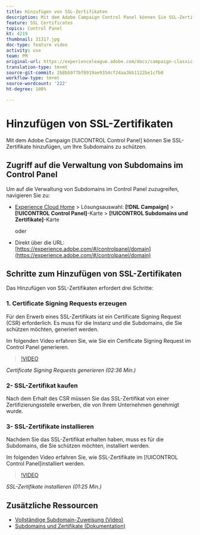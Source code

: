 ```yaml
---
title: Hinzufügen von SSL-Zertifikaten
description: Mit dem Adobe Campaign Control Panel können Sie SSL-Zertifikate hinzufügen, um Ihre Subdomains zu schützen.
feature: SSL Certificates
topics: Control Panel
kt: 4219
thumbnail: 31317.jpg
doc-type: feature video
activity: use
team: PM
original-url: https://experienceleague.adobe.com/docs/campaign-classic-learn/tutorials/administrating/control-panel-acc/adding-ssl-certificates.html
translation-type: tm+mt
source-git-commit: 2b8bb977bf8919ae9354cf24aa3bb1122be1cfb0
workflow-type: tm+mt
source-wordcount: '222'
ht-degree: 100%

---
```



# Hinzufügen von SSL-Zertifikaten

Mit dem Adobe Campaign [!UICONTROL Control Panel] können Sie SSL-Zertifikate hinzufügen, um Ihre Subdomains zu schützen.

## Zugriff auf die Verwaltung von Subdomains im Control Panel

Um auf die Verwaltung von Subdomains im Control Panel zuzugreifen, navigieren Sie zu:

* [Experience Cloud Home](https://experience.adobe.com/#/home) > Lösungsauswahl: **[!DNL Campaign]** > **[!UICONTROL Control Panel]**-Karte > **[!UICONTROL Subdomains und Zertifikate]**-Karte

   oder
* Direkt über die URL: [https://experience.adobe.com/#/controlpanel/domain](https://experience.adobe.com/#/controlpanel/domain)

## Schritte zum Hinzufügen von SSL-Zertifikaten

Das Hinzufügen von SSL-Zertifikaten erfordert drei Schritte:

### 1. Certificate Signing Requests erzeugen

Für den Erwerb eines SSL-Zertifikats ist ein Certificate Signing Request (CSR) erforderlich. Es muss für die Instanz und die Subdomains, die Sie schützen möchten, generiert werden.

Im folgenden Video erfahren Sie, wie Sie ein Certificate Signing Request im Control Panel generieren.

>[!VIDEO](https://video.tv.adobe.com/v/31317?quality=12)

*Certificate Signing Requests generieren (02:36 Min.)*

### 2- SSL-Zertifikat kaufen

Nach dem Erhalt des CSR müssen Sie das SSL-Zertifikat von einer Zertifizierungsstelle erwerben, die von Ihrem Unternehmen genehmigt wurde.

### 3- SSL-Zertifikate installieren

Nachdem Sie das SSL-Zertifikat erhalten haben, muss es für die Subdomains, die Sie schützen möchten, installiert werden.

Im folgenden Video erfahren Sie, wie SSL-Zertifikate im [!UICONTROL Control Panel]installiert werden.

>[!VIDEO](https://video.tv.adobe.com/v/31166?quality=12)

*SSL-Zertifikate installieren (01:25 Min.)*

## Zusätzliche Ressourcen

* [Vollständige Subdomain-Zuweisung (Video)](./subdomain-delegation.md)
* [Subdomains und Zertifikate (Dokumentation)](https://docs.adobe.com/content/help/de-DE/control-panel/using/subdomains-and-certificates/renewing-subdomain-certificate.html)
